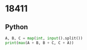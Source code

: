 # 18411

## Python

```python
A, B, C = map(int, input().split())
print(max(A + B, B + C, C + A))
```
